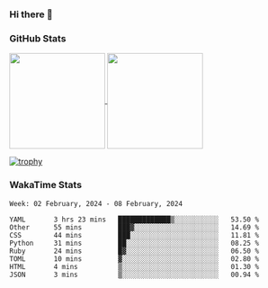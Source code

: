 ### Hi there 👋

### GitHub Stats

<a href="https://github.com/anuraghazra/github-readme-stats">
  <img align="center" height="170px" src="https://github-readme-stats.vercel.app/api/top-langs/?username=tksfjt1024&layout=compact&count_private=true&show_icons=true&show_icons=true&theme=graywhite" />
</a>
<a href="https://github.com/anuraghazra/github-readme-stats">
  <img align="center" height="170px" src="https://github-readme-stats.vercel.app/api?username=tksfjt1024&count_private=true&show_icons=true&show_icons=true&theme=graywhite" />
</a>

[![trophy](https://github-profile-trophy.vercel.app/?username=tksfjt1024)](https://github.com/ryo-ma/github-profile-trophy)

### WakaTime Stats

<!--START_SECTION:waka-->
```text
Week: 02 February, 2024 - 08 February, 2024

YAML       3 hrs 23 mins   █████████████▒░░░░░░░░░░░   53.50 % 
Other      55 mins         ███▓░░░░░░░░░░░░░░░░░░░░░   14.69 % 
CSS        44 mins         ███░░░░░░░░░░░░░░░░░░░░░░   11.81 % 
Python     31 mins         ██░░░░░░░░░░░░░░░░░░░░░░░   08.25 % 
Ruby       24 mins         █▓░░░░░░░░░░░░░░░░░░░░░░░   06.50 % 
TOML       10 mins         ▓░░░░░░░░░░░░░░░░░░░░░░░░   02.80 % 
HTML       4 mins          ▒░░░░░░░░░░░░░░░░░░░░░░░░   01.30 % 
JSON       3 mins          ▒░░░░░░░░░░░░░░░░░░░░░░░░   00.94 % 
```
<!--END_SECTION:waka-->
